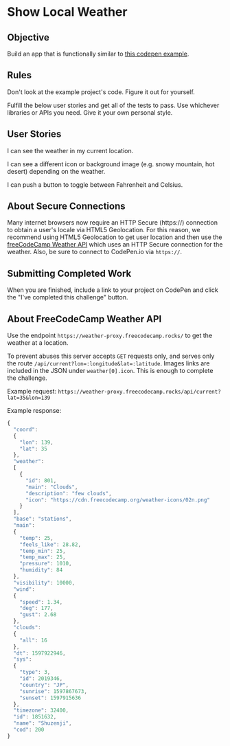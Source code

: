 # Show Local Weather

## Objective

Build an app that is functionally similar to [this codepen example](https://codepen.io/freeCodeCamp/full/bELRjV).

## Rules

Don't look at the example project's code. Figure it out for yourself.

Fulfill the below user stories and get all of the tests to pass. Use whichever libraries or APIs you need. Give it your own personal style.

## User Stories

I can see the weather in my current location.

I can see a different icon or background image (e.g. snowy mountain, hot desert) depending on the weather.

I can push a button to toggle between Fahrenheit and Celsius.

## About Secure Connections

Many internet browsers now require an HTTP Secure (https://) connection to obtain a user's locale via HTML5 Geolocation. For this reason, we recommend using HTML5 Geolocation to get user location and then use the [freeCodeCamp Weather API](https://weather-proxy.freecodecamp.rocks/) which uses an HTTP Secure connection for the weather. Also, be sure to connect to CodePen.io via `https://`.

## Submitting Completed Work

When you are finished, include a link to your project on CodePen and click the "I've completed this challenge" button.

## About FreeCodeCamp Weather API

Use the endpoint `https://weather-proxy.freecodecamp.rocks/` to get the weather at a location.

To prevent abuses this server accepts `GET` requests only, and serves only the route `/api/current?lon=:longitude&lat=:latitude`. Images links are included in the JSON under `weather[0].icon`. This is enough to complete the challenge.

Example request: `https://weather-proxy.freecodecamp.rocks/api/current?lat=35&lon=139`

Example response:

```javascript
{
  "coord":
  {
    "lon": 139,
    "lat": 35
  },
  "weather":
  [
    {
      "id": 801,
      "main": "Clouds",
      "description": "few clouds",
      "icon": "https://cdn.freecodecamp.org/weather-icons/02n.png"
    }
  ],
  "base": "stations",
  "main":
  {
    "temp": 25,
    "feels_like": 28.82,
    "temp_min": 25,
    "temp_max": 25,
    "pressure": 1010,
    "humidity": 84
  },
  "visibility": 10000,
  "wind":
  {
    "speed": 1.34,
    "deg": 177,
    "gust": 2.68
  },
  "clouds":
  {
    "all": 16
  },
  "dt": 1597922946,
  "sys":
  {
    "type": 3,
    "id": 2019346,
    "country": "JP",
    "sunrise": 1597867673,
    "sunset": 1597915636
  },
  "timezone": 32400,
  "id": 1851632,
  "name": "Shuzenji",
  "cod": 200
}
```
